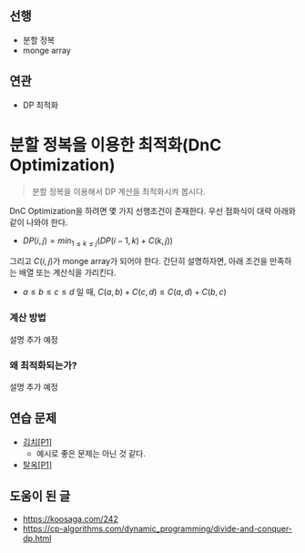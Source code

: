 ## 선행
- 분할 정복
- monge array

## 연관
- DP 최적화

# 분할 정복을 이용한 최적화(DnC Optimization)

> 분할 정복을 이용해서 DP 계산을 최적화시켜 봅시다.

DnC Optimization을 하려면 몇 가지 선행조건이 존재한다.
우선 점화식이 대략 아래와 같이 나와야 한다.
- $DP(i, j) = min_{1 \le k \le j}(DP(i-1, k) + C(k, j))$

그리고 $C(i, j)$가 monge array가 되어야 한다. 간단히 설명하자면, 아래 조건을 만족하는 배열 또는 계산식을 가리킨다.

- $a \le b \le c \le d$ 일 때, $C(a,b) + C(c,d) \le C(a,d) + C(b,c)$

### 계산 방법

설명 추가 예정

### 왜 최적화되는가?

설명 추가 예정

## 연습 문제

- [김치[P1]](https://www.acmicpc.net/problem/11001)
  - 예시로 좋은 문제는 아닌 것 같다.
- [탈옥[P1]](https://www.acmicpc.net/problem/13261)


## 도움이 된 글
- https://koosaga.com/242
- https://cp-algorithms.com/dynamic_programming/divide-and-conquer-dp.html